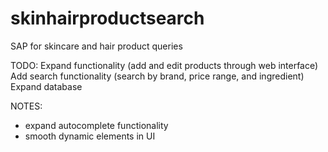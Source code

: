 # skinhairproductsearch
SAP for skincare and hair product queries

TODO:
Expand functionality (add and edit products through web interface)
Add search functionality (search by brand, price range, and ingredient)
Expand database

NOTES:
- expand autocomplete functionality
- smooth dynamic elements in UI

